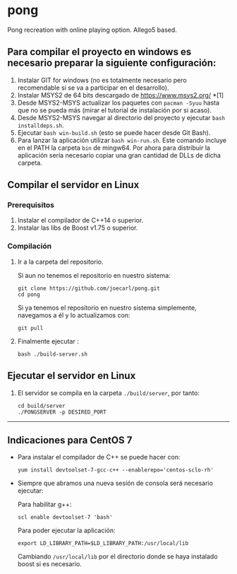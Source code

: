 # pong

Pong recreation with online playing option.
Allego5 based.

## Para compilar el proyecto en windows es necesario preparar la siguiente configuración:

1. Instalar GIT for windows (no es totalmente necesario pero recomendable si se va a participar en el desarrollo).
1. Instalar MSYS2 de 64 bits descargado de https://www.msys2.org/ *[1]
1. Desde MSYS2-MSYS actualizar los paquetes con `pacman -Syuu` hasta que no se pueda más (mirar el tutorial de instalación por si acaso).
1. Desde MSYS2-MSYS navegar al directorio del proyecto y ejecutar `bash installdeps.sh`.
1. Ejecutar `bash win-build.sh` (esto se puede hacer desde Git Bash).
1. Para lanzar la aplicación utilizar `bash win-run.sh`. Este comando incluye en el PATH la carpeta `bin` de mingw64. Por ahora para distribuir la aplicación sería necesario copiar una gran cantidad de DLLs de dicha carpeta. 


## Compilar el servidor en Linux

### Prerequisitos
1. Instalar el compilador de C++14 o superior.
1. Instalar las libs de Boost v1.75 o superior.

### Compilación
1. Ir a la carpeta del repositorio.

    Si aun no tenemos el repositorio en nuestro sistema:

    ```
    git clone https://github.com/joecarl/pong.git
    cd pong
    ```

    Si ya tenemos el repositorio en nuestro sistema simplemente, navegamos a él y lo actualizamos con: 

    ```
    git pull
    ```

1. Finalmente  ejecutar :

    ```
    bash ./build-server.sh
    ```

## Ejecutar el servidor en Linux

1. El servidor se compila en la carpeta `./build/server`, por tanto:

    ```
    cd build/server
    ./PONGSERVER -p DESIRED_PORT
    ```

---

## Indicaciones para CentOS 7

- Para instalar el compilador de C++ se puede hacer con:
    ```
    yum install devtoolset-7-gcc-c++ --enablerepo='centos-sclo-rh'
    ```

- Siempre que abramos una nueva sesión de consola será necesario ejecutar:

    Para habilitar g++:

    ```
    scl enable devtoolset-7 'bash'
    ```

    Para poder ejecutar la aplicación:

    ```
    export LD_LIBRARY_PATH=$LD_LIBRARY_PATH:/usr/local/lib
    ```

    Cambiando `/usr/local/lib` por el directorio donde se haya instalado boost si es necesario.